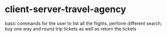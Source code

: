# client-server-travel-agency
basic commands for the user to list all the flights, perform different search, buy one way and round trip tickets as well as return the tickets 
